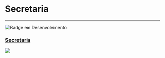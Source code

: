 # Secretaria
---------------------------------------------------------
![Badge em Desenvolvimento](http://img.shields.io/static/v1?label=STATUS&message=EM%20DESENVOLVIMENTO&color=GREEN&style=for-the-badge)

### [Secretaria](https://rafaelleitedasilva.github.io/Secretaria/Paginas/Login.html)
 <img src="https://www.saomanuel.sp.gov.br/fotos/e4ed6fa7a23dc57fc8b01d48261feb6c.jpg">

